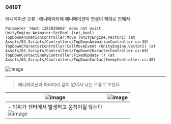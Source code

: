 ### 0419T  

애니메이션 오류 : 에니메이터에 애니메이션이 연결이 제대로 안돼서 



```
Parameter 'Hash 1282839668' does not exist.
UnityEngine.Animator:SetBool (int,bool)
TopDownAnimationController:Move (UnityEngine.Vector2) (at Assets/03_Scripts/Controllers/TopDownAnimationController.cs:38)
TopDownCharacterController:CallMoveEvent (UnityEngine.Vector2) (at Assets/03_Scripts/Controllers/TopDownCharacterController.cs:69)
TopDownContactEnemyController:FixedUpdate () (at Assets/03_Scripts/Controllers/TopDownContactEnemyController.cs:48)

```  


 

![image](https://github.com/s8st/20240320FinalProject/assets/153998744/c63f1709-476e-43d7-aed1-dcb88bd4f56c)  


---  

> 애니메이션과 파라미터 값이 없어서 나는 오류로 보인다.

|![image](https://github.com/s8st/20240320FinalProject/assets/153998744/0cefa44f-e03b-4da8-9d78-a2e62241661c)|![image](https://github.com/s8st/20240320FinalProject/assets/153998744/40c3cc35-1438-471b-9c2d-519bdeb0c34c)|
|--|--|
|- 박쥐가 센터에서 발생하고 움직이질 않는다<br>![image](https://github.com/s8st/20240320FinalProject/assets/153998744/d428e376-ab31-41f6-89e6-eac7115214e0)||
